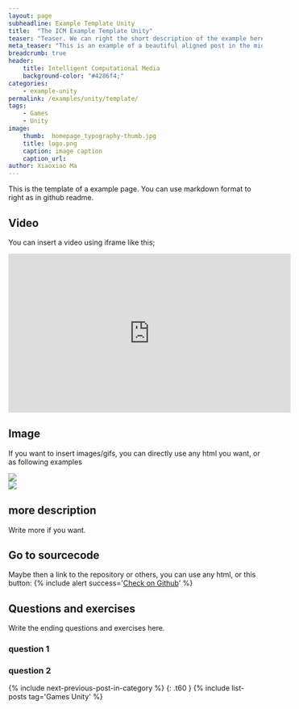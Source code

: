 ```yaml
---
layout: page
subheadline: Example Template Unity
title:  "The ICM Example Template Unity"
teaser: "Teaser. We can right the short description of the example here. It is shown below the title in the post and in the short description of the list of posts page."
meta_teaser: "This is an example of a beautiful aligned post in the middle. There is no sidebar to distract the reader. The difference to the Page-Template is, that you find meta-information at the bottom of the post."
breadcrumb: true
header:
    title: Intelligent Computational Media
    background-color: "#4286f4;"
categories:
    - example-unity
permalink: /examples/unity/template/
tags:
    - Games
    - Unity
image:
    thumb:  homepage_typography-thumb.jpg
    title: logo.png
    caption: image caption
    caption_url: 
author: Xiaoxiao Ma
---
```


This is the template of a example page. You can use markdown format to right as in github readme.

## Video
You can insert a video using iframe like this;
<div class="flex-video">
  <iframe width="560" height="315" src="https://www.youtube.com/embed/hokkA77ib3c" frameborder="0" allow="autoplay; encrypted-media" allowfullscreen></iframe>
</div>

## Image
If you want to insert images/gifs, you can directly use any html you want, or as following examples
<div class="row">
  <div class="large-6 columns">
      <img src="http://placehold.it/470x264/6b6351/e1dcd7&amp;text=Width+470+Pixel">
  </div>
  <div class="large-6 columns">
      <img src="http://placehold.it/470x264/e05a10/e1e75e&amp;text=Width+470+Pixel">
  </div>
</div>

## more description
Write more if you want.

## Go to sourcecode
Maybe then a link to the repository or others, you can use any html, or this button:
{% include alert success='<a href="https://github.com/tcmxx/UnityTensorflowKeras">Check on Github</a>' %}

## Questions and exercises
Write the ending questions and exercises here.
### question 1
### question 2

{% include next-previous-post-in-category %}
{: .t60 }
{% include list-posts tag='Games Unity' %}


